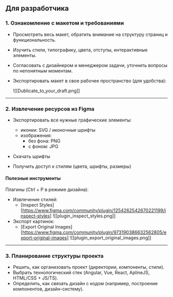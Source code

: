 ## Для разработчика
### 1. Ознакомление с макетом и требованиями

- Просмотреть весь макет, обратить внимание на структуру страниц и функциональность.
- Изучить стили, типографику, цвета, отступы, интерактивные элементы.
- Согласовать с дизайнером и менеджером задачи, уточнить вопросы по непонятным моментам.
- Экспортировать макет в свое рабочее пространство (для удобства):
  
  ![[Dublicate_to_your_draft.png]]

***

### 2. Извлечение ресурсов из Figma

- Экспортировать все нужные графические элементы:
	- иконки: SVG / иконочные шрифты
	- изображения: 
		- без фона: PNG
		- с фоном: JPG

- Скачать шрифты
- Получить доступ к стилям (цвета, шрифты, размеры)

#### Полезные инструменты

Плагины (Ctrl + P в режиме дизайна):
- Извлечение стилей: 
	- [Inspect Styles][https://www.figma.com/community/plugin/1254262542670221199/inspect-styles]
	![[plugin_inspect_styles.png]]
-  Экспорт картинок:
	-  [Export Original Images][https://www.figma.com/community/plugin/973190386632562805/export-original-images]
	![[plugin_export_original_images.png]]

***

### 3. Планирование структуры проекта

- Решить, как организовать проект (директории, компоненты, стили).
- Выбрать технологический стек (Angular, Vue, React, AplineJS, HTML/CSS + JS/TS).
- Определить, как связать дизайн с кодом (например, построение компонентов, дизайн-систему).